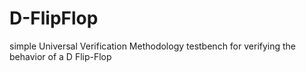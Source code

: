 # D-FlipFlop
simple Universal Verification Methodology testbench for verifying the behavior of a D Flip-Flop
